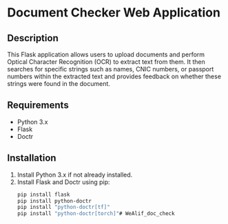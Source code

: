 # Document Checker Web Application

## Description
This Flask application allows users to upload documents and perform Optical Character Recognition (OCR) to extract text from them. It then searches for specific strings such as names, CNIC numbers, or passport numbers within the extracted text and provides feedback on whether these strings were found in the document.

## Requirements
- Python 3.x
- Flask
- Doctr

## Installation
1. Install Python 3.x if not already installed.
2. Install Flask and Doctr using pip:
   ```bash
   pip install flask
   pip install python-doctr
   pip install "python-doctr[tf]"
   pip install "python-doctr[torch]"# WeAlif_doc_check
